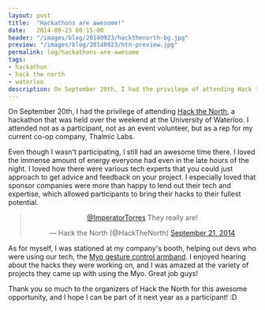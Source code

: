 ```yaml
---
layout: post
title:  "Hackathons are awesome!"
date:   2014-09-23 00:15:00
header: "/images/blog/20140923/hackthenorth-bg.jpg"
preview: "/images/blog/20140923/htn-preview.jpg"
permalink: log/hackathons-are-awesome
tags:
- hackathon
- hack the north
- waterloo
description: On September 20th, I had the privilege of attending Hack the North, a hackathon that was held over the weekend at the University of Waterloo.
---
```


On September 20th, I had the privilege of attending <a href="http://hackthenorth.com/">Hack the North</a>, a hackathon that was held over 
the weekend at the University of Waterloo. I attended not as a participant, not as an event volunteer, but as a rep for my 
current co-op company, Thalmic Labs.

Even though I wasn't participating, I still had an awesome time there. I loved the immense amount of energy everyone had even in 
the late hours of the night. I loved how there were various tech experts that you could just approach to get advice and feedback 
on your project. I especially loved that sponsor companies were more than happy to lend out their tech and expertise, which 
allowed participants to bring their hacks to their fullest potential.

<div class="padaround">
    <blockquote class="twitter-tweet" lang="en" align="center"><p><a href="https://twitter.com/ImperatorTorres">@ImperatorTorres</a> They really are!</p>&mdash; Hack the North (@HackTheNorth) <a href="https://twitter.com/HackTheNorth/status/513502093752414208">September 21, 2014</a></blockquote>
    <script async src="//platform.twitter.com/widgets.js" charset="utf-8"></script>
</div>

As for myself, I was stationed at my company's booth, helping out devs who were using our tech, the 
[Myo gesture control armband](https://www.thalmic.com/en/myo/). I enjoyed hearing about the hacks  they were working on, and I 
was amazed at the variety of projects they came up with using the Myo. Great job guys!

Thank you so much to the organizers of Hack the North for this awesome opportunity, and I hope I can be part of it next year as a 
participant! :D